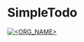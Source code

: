 # SimpleTodo
[![<ORG_NAME>](https://circleci.com/<VCS>/<ORG_NAME>/SimpleTodo.svg?style=svg)](<LINK>)
